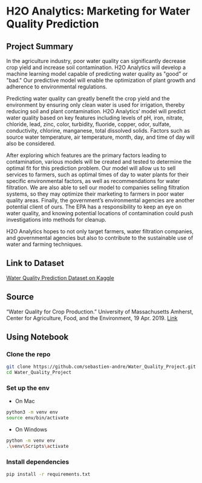 # H2O Analytics: Marketing for Water Quality Prediction

## Project Summary
In the agriculture industry, poor water quality can significantly decrease crop yield and increase soil contamination. H2O Analytics will develop a machine learning model capable of predicting water quality as "good" or "bad." Our predictive model will enable the optimization of plant growth and adherence to environmental regulations.

Predicting water quality can greatly benefit the crop yield and the environment by ensuring only clean water is used for irrigation, thereby reducing soil and plant contamination. H2O Analytics’ model will predict water quality based on key features including levels of pH, iron, nitrate, chloride, lead, zinc, color, turbidity, fluoride, copper, odor, sulfate, conductivity, chlorine, manganese, total dissolved solids. Factors such as source water temperature, air temperature, month, day, and time of day will also be considered.

After exploring which features are the primary factors leading to contamination, various models will be created and tested to determine the optimal fit for this prediction problem. Our model will allow us to sell services to farmers, such as optimal times of day to water plants for their specific environmental factors, as well as recommendations for water filtration. We are also able to sell our model to companies selling filtration systems, so they may optimize their marketing to farmers in poor water quality areas. Finally, the government’s environmental agencies are another potential client of ours. The EPA has a responsibility to keep an eye on water quality, and knowing potential locations of contamination could push investigations into methods for cleanup.

H2O Analytics hopes to not only target farmers, water filtration companies, and governmental agencies but also to contribute to the sustainable use of water and farming techniques.

## Link to Dataset
[Water Quality Prediction Dataset on Kaggle](https://www.kaggle.com/datasets/vanthanadevi08/water-quality-prediction)

## Source
“Water Quality for Crop Production.” University of Massachusetts Amherst, Center for Agriculture, Food, and the Environment, 19 Apr. 2019. [Link](https://ag.umass.edu/greenhouse-floriculture/greenhouse-best-management-practices-bmp-manual/water-quality-for-crop)


## Using Notebook

### Clone the repo
```bash
git clone https://github.com/sebastien-andre/Water_Quality_Project.git
cd Water_Quality_Project
```

### Set up the env
- On Mac
```bash
python3 -m venv env
source env/bin/activate
```

- On Windows
```bash
python -m venv env
.\venv\Scripts\activate
```

### Install dependencies
```bash
pip install -r requirements.txt
```

